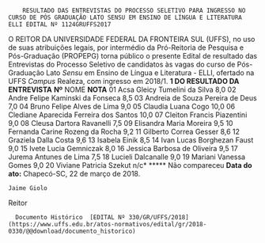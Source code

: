         RESULTADO DAS ENTREVISTAS DO PROCESSO SELETIVO PARA INGRESSO NO CURSO DE PÓS GRADUAÇÃO LATO SENSU EM ENSINO DE LÍNGUA E LITERATURA ELLI EDITAL Nº 1124GRUFFS2017  

 O REITOR DA UNIVERSIDADE FEDERAL DA FRONTEIRA SUL (UFFS), no uso de suas atribuições legais, por intermédio da Pró-Reitoria de Pesquisa e Pós-Graduação (PROPEPG) torna público o presente Edital de resultado das Entrevistas do Processo Seletivo de candidatos às vagas do curso de Pós-Graduação Lato *Sensu* em Ensino de Língua e Literatura - ELLI, ofertado na UFFS *Campus* Realeza, com ingresso em 2018/1.  **1 DO RESULTADO DA ENTREVISTA**      **Nº**   NOME  **NOTA**      01   Acsa Gleicy Tumelini da Silva   8,0     02   Andre Felipe Kaminski da Fonseca   8,5     03   Andreia de Souza Pereira de Deus   7,0     04   Bruno Felipe Alves de Lima   9,0     05   Claudia Luana Cogo   10,0     06   Clediane Aparecida Ferreira dos Santos   10,0     07   Cleiton Francis Piazentini   9,0     08   Cleusa Dartora Ravanelli   7,5     09   Elisandra Maria Moreira   9,5     10   Fernanda Carine Rozeng da Rocha   9,2     11   Gilberto Correa Gesser   8,6     12   Graziela Dalla Costa   9,6     13   Isabela Einik   8,5     14   Ivan Lucas Borghezan Faust   9,0     15   Ivete Lucia Gemniczak   8,0     16   Jessica Barbosa de Oliveira   9,5     17   Jurema Antunes de Lima   7,5     18   Lucieli Dalcanalle   9,0     19   Mariani Vanessa Gomes   9,0     20   Viviane Patricia Szekut   n/c*     ***** Não compareceu      **Data do ato:** Chapecó-SC, 22 de março de 2018.   
 

    Jaime Giolo   
 Reitor 

      Documento Histórico  [EDITAL Nº 330/GR/UFFS/2018](https://www.uffs.edu.br/atos-normativos/edital/gr/2018-0330/@@download/documento_historico)     
      
